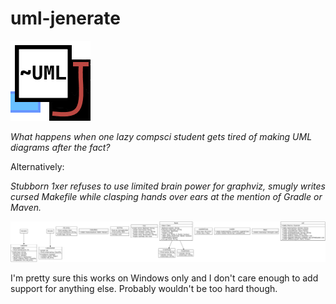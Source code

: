# uml-jenerate

![](icon.png)

*What happens when one lazy compsci student gets tired of making UML diagrams
after the fact?*

Alternatively:

*Stubborn 1xer refuses to use limited brain power for graphviz,*
*smugly writes cursed Makefile while clasping hands over ears at the mention of*
*Gradle or Maven.*

![](UML.png)

I'm pretty sure this works on Windows only and I don't care enough to add
support for anything else. Probably wouldn't be too hard though.

